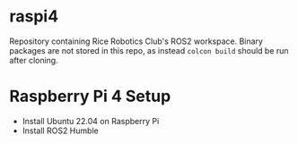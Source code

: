 # raspi4

Repository containing Rice Robotics Club's ROS2 workspace. Binary packages are not stored in this repo, as instead `colcon build` should be run after cloning. 

# Raspberry Pi 4 Setup

- Install Ubuntu 22.04 on Raspberry Pi
- Install ROS2 Humble

